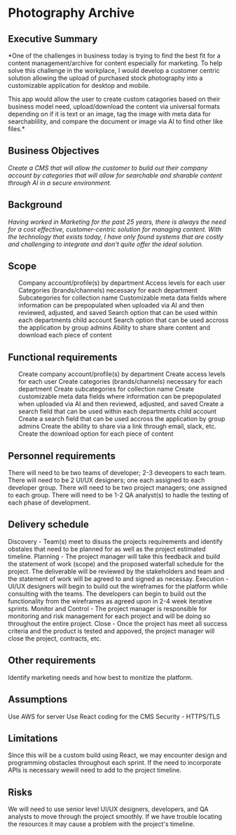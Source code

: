 # Photography Archive

## Executive Summary

*One of the challenges in business today is trying to find the best fit for a content management/archive for content especially for marketing. To help solve this challenge in the workplace, I would develop a customer centric solution allowing the upload of purchased stock photography into a customizable application for desktop and mobile.

This app would allow the user to create custom catagories based on their business model need, upload/download the content via universal formats depending on if it is text or an image, tag the image with meta data for searchablility, and compare the document or image via AI to find other like files.*

## Business Objectives

*Create a CMS that will allow the customer to build out their company account by categories that will allow for searchable and sharable content through AI in a secure environment.*

## Background

*Having worked in Marketing for the past 25 years, there is always the need for a cost effective, customer-centric solution for managing content. With the technology that exists today, I have only found systems that are costly and challenging to integrate and don't quite offer the ideal solution.*

## Scope

<ul>
<il>Company account/profile(s) by department</il>
<il>Access levels for each user</il>
<il>Categories (brands/channels) necessary for each department</il>
<il>Subcategories for collection name</il>
<il>Customizable meta data fields where information can be prepopulated when uploaded via AI and then reviewed, adjusted, and saved</il>
<il>Search option that can be used within each departments child account</il>
<il>Search option that can be used accross the application by group admins</il>
<il>Ability to share share content and download each piece of content</il>
</ul>

## Functional requirements

<ul>
<il>Create company account/profile(s) by department</il>
<il>Create access levels for each user</il>
<il>Create categories (brands/channels) necessary for each department</il>
<il>Create subcategories for collection name</il>
<il>Create customizable meta data fields where information can be prepopulated when uploaded via AI and then reviewed, adjusted, and saved</il>
<il>Create a search field that can be used within each departments child account</il>
<il>Create a search field that can be used accross the application by group admins</il>
<il>Create the ability to share via a link through email, slack, etc.</il>
<il>Create the download option for each piece of content</il>
</ul>

## Personnel requirements

There will need to be two teams of developer; 2-3 deveopers to each team. There will need to be 2 UI/UX designers; one each assigned to each developer group. There will need to be two project managers; one assigned to each group. There will need to be 1-2 QA analyst(s) to hadle the testing of each phase of development.

## Delivery schedule

Discovery - Team(s) meet to disuss the projects requirements and identify obstales that need to be planned for as well as the project estimated timeline.
Planning - The project manager will take this feedback and build the statement of work (scope) and the proposed waterfall schedule for the project. The deliverable will be reviewed by the stakeholders and team and the statement of work will be agreed to and signed as necessay.
Execution - UI/UX designers will begin to build out the wireframes for the platform while consulting with the teams. The developers can begin to build out the functionality from the wireframes as agreed upon in 2-4 week iterative sprints. 
Monitor and Control - The project manager is responsible for monitoring and risk management for each project and will be doing so throughout the entire project.
Close - Once the project has meet all success criteria and the product is tested and appoved, the project manager will close the project, contracts, etc.

## Other requirements

Identify marketing needs and how best to monitize the platform.

## Assumptions

Use AWS for server
Use React coding for the CMS
Security -  HTTPS/TLS

## Limitations

Since this will be a custom build using React, we may encounter design and programming obstacles throughout each sprint. If the need to incorporate APIs is necessary wewill need to add to the project timeline.

## Risks

We will need to use senior level UI/UX designers, developers, and QA analysts to move through the project smoothly. If we have trouble locating the resources it may cause a problem with the project's timeline.
